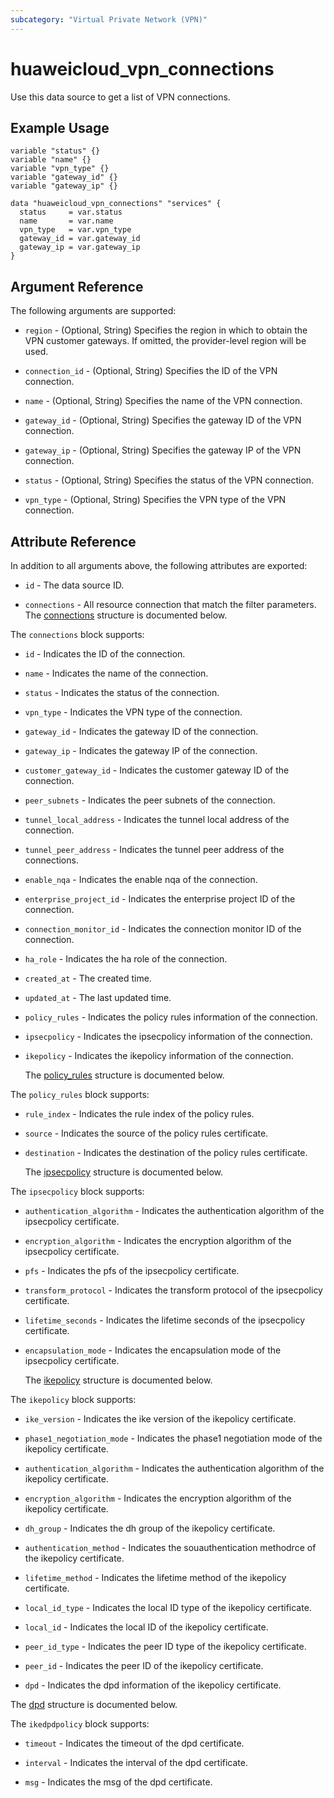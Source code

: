 ```yaml
---
subcategory: "Virtual Private Network (VPN)"
---
```


# huaweicloud_vpn_connections

Use this data source to get a list of VPN connections.

## Example Usage

```hcl
variable "status" {}
variable "name" {}
variable "vpn_type" {}
variable "gateway_id" {}
variable "gateway_ip" {}

data "huaweicloud_vpn_connections" "services" {
  status     = var.status
  name       = var.name
  vpn_type   = var.vpn_type
  gateway_id = var.gateway_id
  gateway_ip = var.gateway_ip
}
```

## Argument Reference

The following arguments are supported:

* `region` - (Optional, String) Specifies the region in which to obtain the VPN customer gateways.
  If omitted, the provider-level region will be used.

* `connection_id` - (Optional, String) Specifies the ID of the VPN connection.

* `name` - (Optional, String) Specifies the name of the VPN connection.

* `gateway_id` - (Optional, String) Specifies the gateway ID of the VPN connection.

* `gateway_ip` - (Optional, String) Specifies the gateway IP of the VPN connection.

* `status` - (Optional, String) Specifies the status of the VPN connection.

* `vpn_type` - (Optional, String) Specifies the VPN type of the VPN connection.

## Attribute Reference

In addition to all arguments above, the following attributes are exported:

* `id` - The data source ID.

* `connections` - All resource connection that match the filter parameters.
  The [connections](#connections) structure is documented below.

<a name="connections"></a>
The `connections` block supports:

* `id` - Indicates the ID of the connection.

* `name` - Indicates the name of the connection.

* `status` - Indicates the status of the connection.

* `vpn_type` - Indicates the VPN type of the connection.

* `gateway_id` - Indicates the gateway ID of the connection.

* `gateway_ip` - Indicates the gateway IP of the connection.

* `customer_gateway_id` - Indicates the customer gateway ID of the connection.

* `peer_subnets` - Indicates the peer subnets of the connection.

* `tunnel_local_address` - Indicates the tunnel local address of the connection.

* `tunnel_peer_address` - Indicates the tunnel peer address of the connections.

* `enable_nqa` - Indicates the enable nqa of the connection.

* `enterprise_project_id` - Indicates the enterprise project ID of the connection.

* `connection_monitor_id` - Indicates the connection monitor ID of the connection.

* `ha_role` - Indicates the ha role of the connection.

* `created_at` - The created time.

* `updated_at` - The last updated time.

* `policy_rules` - Indicates the policy rules information of the connection.

* `ipsecpolicy` - Indicates the ipsecpolicy information of the connection.

* `ikepolicy` - Indicates the ikepolicy information of the connection.

  The [policy_rules](#policy_Rules) structure is documented below.

<a name="policy_Rules"></a>
The `policy_rules` block supports:

* `rule_index` - Indicates the rule index of the policy rules.

* `source` - Indicates the source of the policy rules certificate.

* `destination` - Indicates the destination of the policy rules certificate.

  The [ipsecpolicy](#ipsecpolicy) structure is documented below.

<a name="ipsecpolicy"></a>
The `ipsecpolicy` block supports:

* `authentication_algorithm` - Indicates the authentication algorithm of the ipsecpolicy certificate.

* `encryption_algorithm` - Indicates the encryption algorithm of the ipsecpolicy certificate.

* `pfs` - Indicates the pfs of the ipsecpolicy certificate.

* `transform_protocol` - Indicates the transform protocol of the ipsecpolicy certificate.

* `lifetime_seconds` - Indicates the lifetime seconds of the ipsecpolicy certificate.

* `encapsulation_mode` - Indicates the encapsulation mode of the ipsecpolicy certificate.

  The [ikepolicy](#ikepolicy) structure is documented below.

<a name="ikepolicy"></a>
The `ikepolicy` block supports:

* `ike_version` - Indicates the ike version of the ikepolicy certificate.

* `phase1_negotiation_mode` - Indicates the phase1 negotiation mode of the ikepolicy certificate.

* `authentication_algorithm` - Indicates the authentication algorithm of the ikepolicy certificate.

* `encryption_algorithm` - Indicates the encryption algorithm of the ikepolicy certificate.

* `dh_group` - Indicates the dh group of the ikepolicy certificate.

* `authentication_method` - Indicates the souauthentication methodrce of the ikepolicy certificate.

* `lifetime_method` - Indicates the lifetime method of the ikepolicy certificate.

* `local_id_type` - Indicates the local ID type of the ikepolicy certificate.

* `local_id` - Indicates the local ID of the ikepolicy certificate.

* `peer_id_type` - Indicates the peer ID type of the ikepolicy certificate.

* `peer_id` - Indicates the peer ID of the ikepolicy certificate.

* `dpd` - Indicates the dpd information of the ikepolicy certificate.

 The [dpd](#dpd) structure is documented below.

<a name="dpd"></a>
The `ikedpdpolicy` block supports:

* `timeout` - Indicates the timeout of the dpd certificate.

* `interval` - Indicates the interval of the dpd certificate.

* `msg` - Indicates the msg of the dpd certificate.
